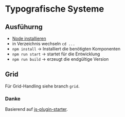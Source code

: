 # Typografische Systeme

## Ausfühurng
* [Node installieren](https://nodejs.org/en/download/)
* in Verzeichnis wechseln `cd ...`
* `npm install` → Installiert die benötigten Komponenten
* `npm run start` → startet für die Entwicklung
* `npm run build` → erzeugt die endgültige Version

## Grid
Für Grid-Handling siehe branch `grid`.

### Danke
Basierend auf [js-plugin-starter](https://github.com/thatisuday/js-plugin-starter).
